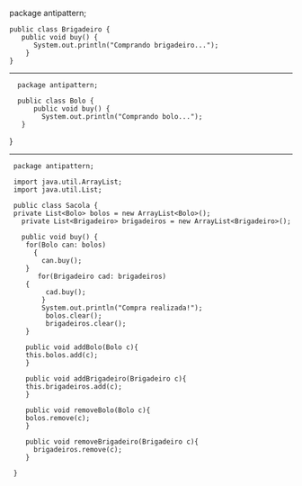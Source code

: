  package antipattern;

    public class Brigadeiro {
	   public void buy() {
		  System.out.println("Comprando brigadeiro...");
    	}
    }
   
 <hr>   
 
      package antipattern;

      public class Bolo {
	      public void buy() {
	    	System.out.println("Comprando bolo...");
	   }
   }
    
  <hr>
  
     package antipattern;

     import java.util.ArrayList;
     import java.util.List;

     public class Sacola {
     private List<Bolo> bolos = new ArrayList<Bolo>();
	   private List<Brigadeiro> brigadeiros = new ArrayList<Brigadeiro>();
	
	   public void buy() {
	   	for(Bolo can: bolos)
		  {
		 	can.buy();
	    }
		   for(Brigadeiro cad: brigadeiros)
	   	{
			 cad.buy();
		    }
	    	System.out.println("Compra realizada!");
		     bolos.clear();
		     brigadeiros.clear();
     	}

	    public void addBolo(Bolo c){
	   	this.bolos.add(c);
	    }
	
	    public void addBrigadeiro(Brigadeiro c){
	   	this.brigadeiros.add(c);
	    }
	
	    public void removeBolo(Bolo c){
	   	bolos.remove(c);
     	}
	
	    public void removeBrigadeiro(Brigadeiro c){
		  brigadeiros.remove(c);
     	}
	
     }
